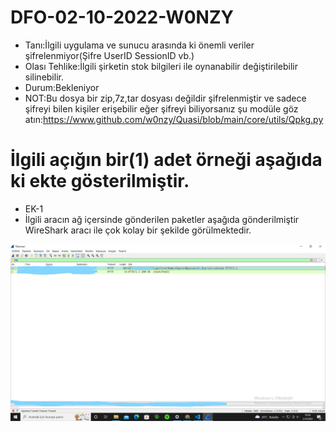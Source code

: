 # DFO-02-10-2022-W0NZY

* Tanı:İlgili uygulama ve sunucu arasında ki önemli veriler şifrelenmiyor(Şifre UserID SessionID vb.)
* Olası Tehlike:İlgili şirketin stok bilgileri ile oynanabilir değiştirilebilir silinebilir.
* Durum:Bekleniyor
* NOT:Bu dosya bir zip,7z,tar dosyası değildir şifrelenmiştir ve sadece şifreyi bilen kişiler erişebilir eğer şifreyi biliyorsanız şu modüle göz atın:https://www.github.com/w0nzy/Quasi/blob/main/core/utils/Qpkg.py

# İlgili açığın bir(1) adet örneği aşağıda ki ekte gösterilmiştir.
* EK-1
* İlgili aracın ağ içersinde gönderilen paketler aşağıda gönderilmiştir WireShark aracı ile çok kolay bir şekilde görülmektedir.
<img src="https://github.com/w0nzy/DFO-02-10-2022-CHKRA/blob/main/Ekran%20G%C3%B6r%C3%BCnt%C3%BCs%C3%BC%20(1564).jpg">
